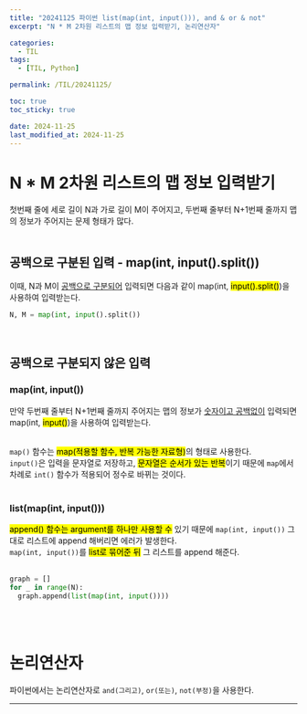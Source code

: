 ```yaml
---
title: "20241125 파이썬 list(map(int, input())), and & or & not"
excerpt: "N * M 2차원 리스트의 맵 정보 입력받기, 논리연산자"

categories:
  - TIL
tags:
  - [TIL, Python]

permalink: /TIL/20241125/

toc: true
toc_sticky: true

date: 2024-11-25
last_modified_at: 2024-11-25
---
```


# N * M 2차원 리스트의 맵 정보 입력받기
첫번째 줄에 세로 길이 N과 가로 길이 M이 주어지고, 두번째 줄부터 N+1번째 줄까지 맵의 정보가 주어지는 문제 형태가 많다.<br><br>

## 공백으로 구분된 입력 - map(int, input().split())
이때, N과 M이 <ins>공백으로 구분되어</ins> 입력되면 다음과 같이 map(int, <mark>input().split()</mark>)을 사용하여 입력받는다.<br>

```python
N, M = map(int, input().split())
```
<br>

## 공백으로 구분되지 않은 입력
### map(int, input())
만약 두번째 줄부터 N+1번째 줄까지 주어지는 맵의 정보가 <ins>숫자이고 공백없이</ins> 입력되면 map(int, <mark>input()</mark>)을 사용하여 입력받는다.<br><br>

```map()``` 함수는 <mark>map(적용할 함수, 반복 가능한 자료형)</mark>의 형태로 사용한다.<br>
```input()```은 입력을 문자열로 저장하고, <mark>문자열은 순서가 있는 반복</mark>이기 때문에 ```map```에서 차례로 ```int()``` 함수가 적용되어 정수로 바뀌는 것이다.<br><br>

### list(map(int, input()))
<mark>append() 함수는 argument를 하나만 사용할 수</mark> 있기 때문에 ```map(int, input())``` 그대로 리스트에 append 해버리면 에러가 발생한다.<br>
```map(int, input())```를 <mark>list로 묶어준 뒤</mark> 그 리스트를 append 해준다.<br><br>

```python
graph = []
for _ in range(N):
  graph.append(list(map(int, input())))
```
<br><br>

# 논리연산자
파이썬에서는 논리연산자로 ```and(그리고)```, ```or(또는)```, ```not(부정)```을 사용한다.




<hr>
